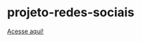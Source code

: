 # projeto-redes-sociais
<a href="https://gabrielfeh.github.io/projeto-redes-sociais/">Acesse aqui!</a>
